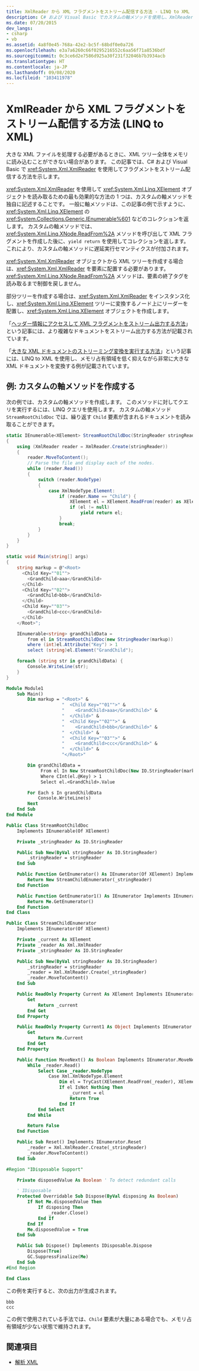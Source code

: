 ```yaml
---
title: XmlReader から XML フラグメントをストリーム配信する方法 - LINQ to XML
description: C# および Visual Basic でカスタムの軸メソッドを使用し、XmlReader から XML フラグメントをストリーム配信できます。 これは、XML ツリー全体をメモリに読み込めるときに機能する手法です。
ms.date: 07/20/2015
dev_langs:
- csharp
- vb
ms.assetid: 4a8f0e45-768a-42e2-bc5f-68bdf0e0a726
ms.openlocfilehash: e3a7a6260c66f0295216552c6aa56f71a8536bdf
ms.sourcegitcommit: 0c3ce6d2e7586d925a30f231f32046b7b3934acb
ms.translationtype: HT
ms.contentlocale: ja-JP
ms.lasthandoff: 09/08/2020
ms.locfileid: "103411978"
---
```

# <a name="how-to-stream-xml-fragments-from-an-xmlreader-linq-to-xml"></a>XmlReader から XML フラグメントをストリーム配信する方法 (LINQ to XML)

大きな XML ファイルを処理する必要があるときに、XML ツリー全体をメモリに読み込むことができない場合があります。 この記事では、C# および Visual Basic で <xref:System.Xml.XmlReader> を使用してフラグメントをストリーム配信する方法を示します。

<xref:System.Xml.XmlReader> を使用して <xref:System.Xml.Linq.XElement> オブジェクトを読み取るための最も効果的な方法の 1 つは、カスタムの軸メソッドを独自に記述することです。 一般に軸メソッドは、この記事の例で示すように、<xref:System.Xml.Linq.XElement> の <xref:System.Collections.Generic.IEnumerable%601> などのコレクションを返します。 カスタムの軸メソッドでは、<xref:System.Xml.Linq.XNode.ReadFrom%2A> メソッドを呼び出して XML フラグメントを作成した後に、`yield return` を使用してコレクションを返します。 これにより、カスタムの軸メソッドに遅延実行セマンティクスが付加されます。

<xref:System.Xml.XmlReader> オブジェクトから XML ツリーを作成する場合は、<xref:System.Xml.XmlReader> を要素に配置する必要があります。 <xref:System.Xml.Linq.XNode.ReadFrom%2A> メソッドは、要素の終了タグを読み取るまで制御を戻しません。

部分ツリーを作成する場合は、<xref:System.Xml.XmlReader> をインスタンス化し、<xref:System.Xml.Linq.XElement> ツリーに変換するノード上にリーダーを配置し、<xref:System.Xml.Linq.XElement> オブジェクトを作成します。

「[ヘッダー情報にアクセスして XML フラグメントをストリーム出力する方法](stream-xml-fragments-access-header-information.md)」という記事には、より複雑なドキュメントをストリーム出力する方法が記載されています。

「[大きな XML ドキュメントのストリーミング変換を実行する方法](perform-streaming-transform-large-xml-documents.md)」という記事には、LINQ to XML を使用し、メモリ占有領域を低く抑えながら非常に大きな XML ドキュメントを変換する例が記載されています。

## <a name="example-create-a-custom-axis-method"></a>例: カスタムの軸メソッドを作成する

次の例では、カスタムの軸メソッドを作成します。 このメソッドに対してクエリを実行するには、LINQ クエリを使用します。 カスタムの軸メソッド `StreamRootChildDoc` では、繰り返す `Child` 要素が含まれるドキュメントを読み取ることができます。

```csharp
static IEnumerable<XElement> StreamRootChildDoc(StringReader stringReader)
{
    using (XmlReader reader = XmlReader.Create(stringReader))
    {
        reader.MoveToContent();
        // Parse the file and display each of the nodes.
        while (reader.Read())
        {
            switch (reader.NodeType)
            {
                case XmlNodeType.Element:
                    if (reader.Name == "Child") {
                        XElement el = XElement.ReadFrom(reader) as XElement;
                        if (el != null)
                            yield return el;
                    }
                    break;
            }
        }
    }
}

static void Main(string[] args)
{
    string markup = @"<Root>
      <Child Key=""01"">
        <GrandChild>aaa</GrandChild>
      </Child>
      <Child Key=""02"">
        <GrandChild>bbb</GrandChild>
      </Child>
      <Child Key=""03"">
        <GrandChild>ccc</GrandChild>
      </Child>
    </Root>";

    IEnumerable<string> grandChildData =
        from el in StreamRootChildDoc(new StringReader(markup))
        where (int)el.Attribute("Key") > 1
        select (string)el.Element("GrandChild");

    foreach (string str in grandChildData) {
        Console.WriteLine(str);
    }
}
```

```vb
Module Module1
    Sub Main()
        Dim markup = "<Root>" &
                     "  <Child Key=""01"">" &
                     "    <GrandChild>aaa</GrandChild>" &
                     "  </Child>" &
                     "  <Child Key=""02"">" &
                     "    <GrandChild>bbb</GrandChild>" &
                     "  </Child>" &
                     "  <Child Key=""03"">" &
                     "    <GrandChild>ccc</GrandChild>" &
                     "  </Child>" &
                     "</Root>"

        Dim grandChildData =
             From el In New StreamRootChildDoc(New IO.StringReader(markup))
             Where CInt(el.@Key) > 1
             Select el.<GrandChild>.Value

        For Each s In grandChildData
            Console.WriteLine(s)
        Next
    End Sub
End Module

Public Class StreamRootChildDoc
    Implements IEnumerable(Of XElement)

    Private _stringReader As IO.StringReader

    Public Sub New(ByVal stringReader As IO.StringReader)
        _stringReader = stringReader
    End Sub

    Public Function GetEnumerator() As IEnumerator(Of XElement) Implements IEnumerable(Of XElement).GetEnumerator
        Return New StreamChildEnumerator(_stringReader)
    End Function

    Public Function GetEnumerator1() As IEnumerator Implements IEnumerable.GetEnumerator
        Return Me.GetEnumerator()
    End Function
End Class

Public Class StreamChildEnumerator
    Implements IEnumerator(Of XElement)

    Private _current As XElement
    Private _reader As Xml.XmlReader
    Private _stringReader As IO.StringReader

    Public Sub New(ByVal stringReader As IO.StringReader)
        _stringReader = stringReader
        _reader = Xml.XmlReader.Create(_stringReader)
        _reader.MoveToContent()
    End Sub

    Public ReadOnly Property Current As XElement Implements IEnumerator(Of XElement).Current
        Get
            Return _current
        End Get
    End Property

    Public ReadOnly Property Current1 As Object Implements IEnumerator.Current
        Get
            Return Me.Current
        End Get
    End Property

    Public Function MoveNext() As Boolean Implements IEnumerator.MoveNext
        While _reader.Read()
            Select Case _reader.NodeType
                Case Xml.XmlNodeType.Element
                    Dim el = TryCast(XElement.ReadFrom(_reader), XElement)
                    If el IsNot Nothing Then
                        _current = el
                        Return True
                    End If
            End Select
        End While

        Return False
    End Function

    Public Sub Reset() Implements IEnumerator.Reset
        _reader = Xml.XmlReader.Create(_stringReader)
        _reader.MoveToContent()
    End Sub

#Region "IDisposable Support"

    Private disposedValue As Boolean ' To detect redundant calls

    ' IDisposable
    Protected Overridable Sub Dispose(ByVal disposing As Boolean)
        If Not Me.disposedValue Then
            If disposing Then
                _reader.Close()
            End If
        End If
        Me.disposedValue = True
    End Sub

    Public Sub Dispose() Implements IDisposable.Dispose
        Dispose(True)
        GC.SuppressFinalize(Me)
    End Sub
#End Region

End Class
```

この例を実行すると、次の出力が生成されます。

```output
bbb
ccc
```

この例で使用されている手法では、`Child` 要素が大量にある場合でも、メモリ占有領域が少ない状態で維持されます。

## <a name="see-also"></a>関連項目

- [解析 XML](parse-string.md)
